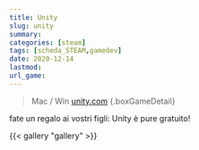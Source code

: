 ```yaml
---
title: Unity
slug: unity
summary: 
categories: [steam]
tags: [scheda_STEAM,gamedev]
date: 2020-12-14
lastmod: 
url_game: 
---
```

> Mac / Win
> [unity.com](https://unity.com)
{.boxGameDetail}

fate un regalo ai vostri figli: Unity
è pure gratuito!


{{< gallery "gallery" >}}
